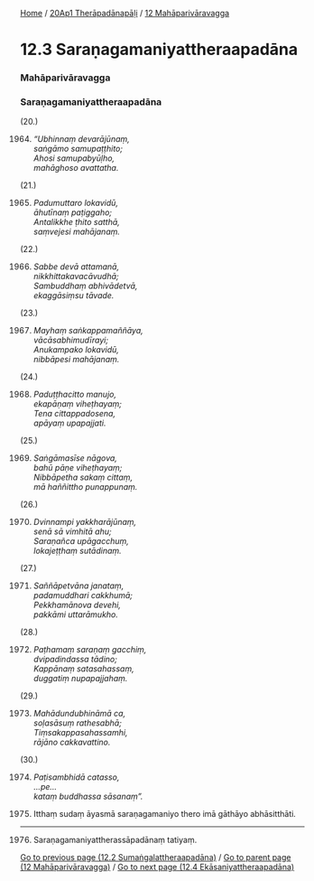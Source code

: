 
[Home](/) / [20Ap1 Therāpadānapāḷi](/tipitaka/20Ap1.md) / [12 Mahāparivāravagga](/tipitaka/20Ap1/12.md)

# 12.3 Saraṇagamaniyattheraapadāna

### Mahāparivāravagga

### Saraṇagamaniyattheraapadāna

(20.)

1964. _“Ubhinnaṃ devarājūnaṃ,_  
_saṅgāmo samupaṭṭhito;_  
_Ahosi samupabyūḷho,_  
_mahāghoso avattatha._  


(21.)

1965. _Padumuttaro lokavidū,_  
_āhutīnaṃ paṭiggaho;_  
_Antalikkhe ṭhito satthā,_  
_saṃvejesi mahājanaṃ._  


(22.)

1966. _Sabbe devā attamanā,_  
_nikkhittakavacāvudhā;_  
_Sambuddhaṃ abhivādetvā,_  
_ekaggāsiṃsu tāvade._  


(23.)

1967. _Mayhaṃ saṅkappamaññāya,_  
_vācāsabhimudīrayi;_  
_Anukampako lokavidū,_  
_nibbāpesi mahājanaṃ._  


(24.)

1968. _Paduṭṭhacitto manujo,_  
_ekapāṇaṃ viheṭhayaṃ;_  
_Tena cittappadosena,_  
_apāyaṃ upapajjati._  


(25.)

1969. _Saṅgāmasīse nāgova,_  
_bahū pāṇe viheṭhayaṃ;_  
_Nibbāpetha sakaṃ cittaṃ,_  
_mā haññittho punappunaṃ._  


(26.)

1970. _Dvinnampi yakkharājūnaṃ,_  
_senā sā vimhitā ahu;_  
_Saraṇañca upāgacchuṃ,_  
_lokajeṭṭhaṃ sutādinaṃ._  


(27.)

1971. _Saññāpetvāna janataṃ,_  
_padamuddhari cakkhumā;_  
_Pekkhamānova devehi,_  
_pakkāmi uttarāmukho._  


(28.)

1972. _Paṭhamaṃ saraṇaṃ gacchiṃ,_  
_dvipadindassa tādino;_  
_Kappānaṃ satasahassaṃ,_  
_duggatiṃ nupapajjahaṃ._  


(29.)

1973. _Mahādundubhināmā ca,_  
_soḷasāsuṃ rathesabhā;_  
_Tiṃsakappasahassamhi,_  
_rājāno cakkavattino._  


(30.)

1974. _Paṭisambhidā catasso,_  
_…pe…_  
_kataṃ buddhassa sāsanaṃ”._  


1975. Itthaṃ sudaṃ āyasmā saraṇagamaniyo thero imā gāthāyo abhāsitthāti.

---

1976. Saraṇagamaniyattherassāpadānaṃ tatiyaṃ.



[Go to previous page (12.2 Sumaṅgalattheraapadāna)](/tipitaka/20Ap1/12/12.2.md) / [Go to parent page (12 Mahāparivāravagga)](/tipitaka/20Ap1/12.md) / [Go to next page (12.4 Ekāsaniyattheraapadāna)](/tipitaka/20Ap1/12/12.4.md)


